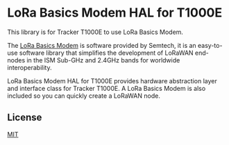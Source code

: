 # LoRa Basics Modem HAL for T1000E

This library is for Tracker T1000E to use LoRa Basics Modem.

The [LoRa Basics Modem](https://lora-developers.semtech.com/build/software/lora-basics/lora-basics-for-end-nodes/lora-basics-for-end-nodes-welcome/) is software provided by Semtech, it is an easy-to-use software library that simplifies the development of LoRaWAN end-nodes in the ISM Sub-GHz and 2.4GHz bands for worldwide interoperability.

LoRa Basics Modem HAL for T1000E provides hardware abstraction layer and interface class for Tracker T1000E. A LoRa Basics Modem is also included so you can quickly create a LoRaWAN node.

## License

[MIT](LICENSE.txt)
